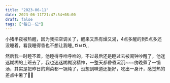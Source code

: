 ```yaml
---
title: "2023-06-11"
date: 2023-06-11T21:47:54+08:00
draft: false
tags: ["每日一记"]
---
```


小猪半夜被热醒，因为我把空调关了，醒来又热有燥又渴，4点多醒的到5点多还没睡着，看我睡得香也不想让我睡,,ԾㅂԾ,,

然后我一时睡不着，他睡得呼哈呼哈的，不过最后还是睡过去被闹钟吵醒了，他迷迷糊糊的上班去了，我也迷迷糊糊没精神，一整天都昏昏沉沉~~~傍晚煮了一锅汤，其实是把昨日的剩菜都一锅炖了，没想到味道还挺好，吃出一身汗，感觉热的差点中暑了🤦‍♀️